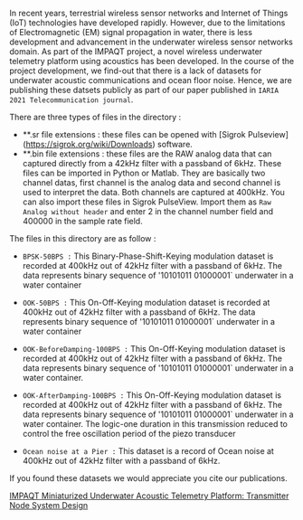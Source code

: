 In recent years, terrestrial wireless sensor networks and Internet of Things (IoT) technologies have developed rapidly. However, due to the limitations of Electromagnetic (EM) signal propagation in water, there is less development and advancement in the underwater wireless sensor networks domain. As part of the IMPAQT project, a novel wireless underwater telemetry platform using acoustics has been developed. In the course of the project development, we find-out that there is a lack of datasets for underwater acoustic communications and ocean floor noise. Hence, we are publishing these datsets publicly as part of our paper published in `IARIA 2021 Telecommunication journal`.

There are three types of files in the directory : 

- **.sr file extensions : these files can be opened with [Sigrok Pulseview]
(https://sigrok.org/wiki/Downloads) software.
- **.bin file extensions : these files are the RAW analog data that can captured directly from a 42kHz filter with a passband of 6kHz. These files can be imported in Python or Matlab. They are basically two channel datas, first channel is the analog data and second channel is used to interpret the data. Both channels are captured at 400kHz. You can also import these files in Sigrok PulseView. Import them as `Raw Analog without header` and enter 2 in the channel number field and 400000 in the sample rate field.


The files in this directory are as follow : 

- `BPSK-50BPS :` This Binary-Phase-Shift-Keying modulation dataset is recorded at 400kHz out of 42kHz filter with a passband of 6kHz. The data represents binary sequence of '10101011 01000001` underwater in a water container

- `OOK-50BPS :` This On-Off-Keying modulation dataset is recorded at 400kHz out of 42kHz filter with a passband of 6kHz. The data represents binary sequence of '10101011 01000001` underwater in a water container

- `OOK-BeforeDamping-100BPS :` This On-Off-Keying modulation dataset is recorded at 400kHz out of 42kHz filter with a passband of 6kHz. The data represents binary sequence of '10101011 01000001` underwater in a water container.

- `OOK-AfterDamping-100BPS :` This On-Off-Keying modulation dataset is recorded at 400kHz out of 42kHz filter with a passband of 6kHz. The data represents binary sequence of '10101011 01000001` underwater in a water container. The logic-one duration in this transmission reduced to control the free oscillation period of the piezo transducer

- `Ocean noise at a Pier :` This dataset is a record of Ocean noise at 400kHz out of 42kHz filter with a passband of 6kHz. 

If you found these datasets we would appreciate you cite our publications.

[IMPAQT Miniaturized Underwater Acoustic Telemetry Platform: Transmitter Node System Design](https://cora.ucc.ie/handle/10468/10896)


